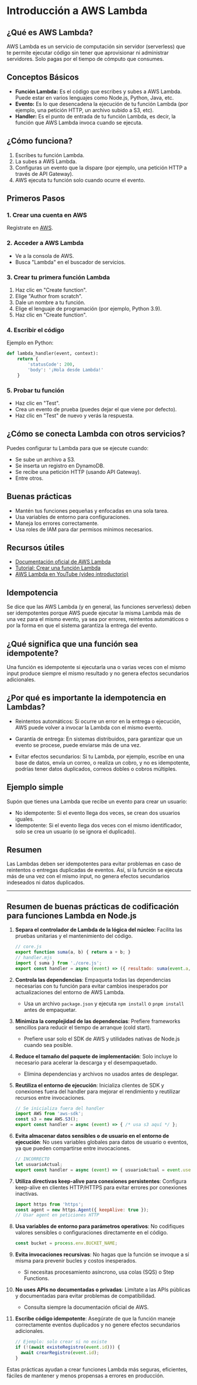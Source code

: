 # Introducción a AWS Lambda

## ¿Qué es AWS Lambda?

AWS Lambda es un servicio de computación sin servidor (serverless) que te permite ejecutar código sin tener que aprovisionar ni administrar servidores. Solo pagas por el tiempo de cómputo que consumes.

## Conceptos Básicos

- **Función Lambda:** Es el código que escribes y subes a AWS Lambda. Puede estar en varios lenguajes como Node.js, Python, Java, etc.
- **Evento:** Es lo que desencadena la ejecución de tu función Lambda (por ejemplo, una petición HTTP, un archivo subido a S3, etc).
- **Handler:** Es el punto de entrada de tu función Lambda, es decir, la función que AWS Lambda invoca cuando se ejecuta.

## ¿Cómo funciona?

1. Escribes tu función Lambda.
2. La subes a AWS Lambda.
3. Configuras un evento que la dispare (por ejemplo, una petición HTTP a través de API Gateway).
4. AWS ejecuta tu función solo cuando ocurre el evento.

## Primeros Pasos

### 1. Crear una cuenta en AWS

Regístrate en [AWS](https://aws.amazon.com/).

### 2. Acceder a AWS Lambda

- Ve a la consola de AWS.
- Busca "Lambda" en el buscador de servicios.

### 3. Crear tu primera función Lambda

1. Haz clic en "Create function".
2. Elige "Author from scratch".
3. Dale un nombre a tu función.
4. Elige el lenguaje de programación (por ejemplo, Python 3.9).
5. Haz clic en "Create function".

### 4. Escribir el código

Ejemplo en Python:

```python
def lambda_handler(event, context):
    return {
        'statusCode': 200,
        'body': '¡Hola desde Lambda!'
    }
```

### 5. Probar tu función

- Haz clic en "Test".
- Crea un evento de prueba (puedes dejar el que viene por defecto).
- Haz clic en "Test" de nuevo y verás la respuesta.

## ¿Cómo se conecta Lambda con otros servicios?

Puedes configurar tu Lambda para que se ejecute cuando:

- Se sube un archivo a S3.
- Se inserta un registro en DynamoDB.
- Se recibe una petición HTTP (usando API Gateway).
- Entre otros.

## Buenas prácticas

- Mantén tus funciones pequeñas y enfocadas en una sola tarea.
- Usa variables de entorno para configuraciones.
- Maneja los errores correctamente.
- Usa roles de IAM para dar permisos mínimos necesarios.

## Recursos útiles

- [Documentación oficial de AWS Lambda](https://docs.aws.amazon.com/lambda/latest/dg/welcome.html)
- [Tutorial: Crear una función Lambda](https://docs.aws.amazon.com/lambda/latest/dg/getting-started-create-function.html)
- [AWS Lambda en YouTube (video introductorio)](https://www.youtube.com/watch?v=eOBq__h4OJ4)

## Idempotencia

Se dice que las AWS Lambda (y en general, las funciones serverless) deben ser idempotentes porque AWS puede ejecutar la misma Lambda más de una vez para el mismo evento, ya sea por errores, reintentos automáticos o por la forma en que el sistema garantiza la entrega del evento.

## ¿Qué significa que una función sea idempotente?
Una función es idempotente si ejecutarla una o varias veces con el mismo input produce siempre el mismo resultado y no genera efectos secundarios adicionales.

## ¿Por qué es importante la idempotencia en Lambdas?
- Reintentos automáticos: Si ocurre un error en la entrega o ejecución, AWS puede volver a invocar la Lambda con el mismo evento.

- Garantía de entrega: En sistemas distribuidos, para garantizar que un evento se procese, puede enviarse más de una vez.

- Evitar efectos secundarios: Si tu Lambda, por ejemplo, escribe en una base de datos, envía un correo, o realiza un cobro, y no es idempotente, podrías tener datos duplicados, correos dobles o cobros múltiples.

## Ejemplo simple
Supón que tienes una Lambda que recibe un evento para crear un usuario:

- No idempotente: Si el evento llega dos veces, se crean dos usuarios iguales.
- Idempotente: Si el evento llega dos veces con el mismo identificador, solo se crea un usuario (o se ignora el duplicado).

## Resumen
Las Lambdas deben ser idempotentes para evitar problemas en caso de reintentos o entregas duplicadas de eventos. Así, si la función se ejecuta más de una vez con el mismo input, no genera efectos secundarios indeseados ni datos duplicados.


---

## Resumen de buenas prácticas de codificación para funciones Lambda en Node.js

1. **Separa el controlador de Lambda de la lógica del núcleo**: Facilita las pruebas unitarias y el mantenimiento del código.
   
    ```js
    // core.js
    export function suma(a, b) { return a + b; }
    // handler.mjs
    import { suma } from './core.js';
    export const handler = async (event) => ({ resultado: suma(event.a, event.b) });
    ```

2. **Controla las dependencias**: Empaqueta todas las dependencias necesarias con tu función para evitar cambios inesperados por actualizaciones del entorno de AWS Lambda.
   
    - Usa un archivo `package.json` y ejecuta `npm install` o `pnpm install` antes de empaquetar.

3. **Minimiza la complejidad de las dependencias**: Prefiere frameworks sencillos para reducir el tiempo de arranque (cold start).
   
    - Prefiere usar solo el SDK de AWS y utilidades nativas de Node.js cuando sea posible.

4. **Reduce el tamaño del paquete de implementación**: Solo incluye lo necesario para acelerar la descarga y el desempaquetado.
   
    - Elimina dependencias y archivos no usados antes de desplegar.

5. **Reutiliza el entorno de ejecución**: Inicializa clientes de SDK y conexiones fuera del handler para mejorar el rendimiento y reutilizar recursos entre invocaciones.
   
    ```js
    // Se inicializa fuera del handler
    import AWS from 'aws-sdk';
    const s3 = new AWS.S3();
    export const handler = async (event) => { /* usa s3 aquí */ };
    ```

6. **Evita almacenar datos sensibles o de usuario en el entorno de ejecución**: No uses variables globales para datos de usuario o eventos, ya que pueden compartirse entre invocaciones.
   
    ```js
    // INCORRECTO
    let usuarioActual;
    export const handler = async (event) => { usuarioActual = event.user; };
    ```

7. **Utiliza directivas keep-alive para conexiones persistentes**: Configura keep-alive en clientes HTTP/HTTPS para evitar errores por conexiones inactivas.
   
    ```js
    import https from 'https';
    const agent = new https.Agent({ keepAlive: true });
    // Usar agent en peticiones HTTP
    ```

8. **Usa variables de entorno para parámetros operativos**: No codifiques valores sensibles o configuraciones directamente en el código.
   
    ```js
    const bucket = process.env.BUCKET_NAME;
    ```

9. **Evita invocaciones recursivas**: No hagas que la función se invoque a sí misma para prevenir bucles y costos inesperados.
   
    - Si necesitas procesamiento asíncrono, usa colas (SQS) o Step Functions.

10. **No uses APIs no documentadas o privadas**: Limítate a las APIs públicas y documentadas para evitar problemas de compatibilidad.
   
    - Consulta siempre la documentación oficial de AWS.

11. **Escribe código idempotente**: Asegúrate de que la función maneje correctamente eventos duplicados y no genere efectos secundarios adicionales.
   
    ```js
    // Ejemplo: solo crear si no existe
    if (!(await existeRegistro(event.id))) {
      await crearRegistro(event.id);
    }
    ```

Estas prácticas ayudan a crear funciones Lambda más seguras, eficientes, fáciles de mantener y menos propensas a errores en producción.


